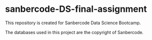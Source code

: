 # sanbercode-DS-final-assignment
This repository is created for Sanbercode Data Science Bootcamp.

The databases used in this project are the copyright of Sanbercode.
